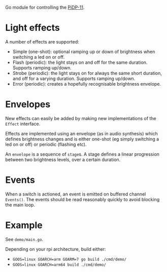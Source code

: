 Go module for controlling the
[PiDP-11](https://obsolescence.wixsite.com/obsolescence/pidp-11).

# Light effects

A number of effects are supported:
- Simple (one-shot): optional ramping up or down of brightness when
  switching a led on or off.
- Flash (periodic): the light stays on and off for the same duration.
  Supports ramping up/down.
- Strobe (periodic): the light stays on for always the same short duration,
  and off for a varying duration.
  Supports ramping up/down.
- Error (periodic): creates a hopefully recognisable brightness envelope.

# Envelopes

New effects can easily be added by making new implementations of the
`Effect` interface.

Effects are implemented using an envelope (as in audio synthesis) which
defines brightness changes and is either one-shot (eg simply switching a
led on or off) or periodic (flashing etc).

An `envelope` is a sequence of `stage`s. A stage defines a linear progression
between two brightness levels, over a certain duration.

# Events

When a switch is actioned, an event is emitted on buffered channel `Events()`.
The events should be read reasonably quickly to avoid blocking the main loop.

# Example

See `demo/main.go`.

Depending on your rpi architecture, build either:
- `GOOS=linux GOARCH=arm GOARM=7 go build ./cmd/demo/`
- `GOOS=linux GOARCH=arm64 build ./cmd/demo/`
